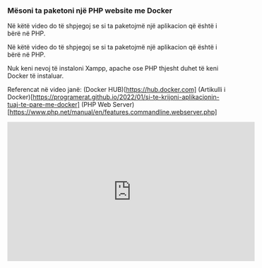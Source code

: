 
### Mësoni ta paketoni një PHP website me Docker
Në këtë video do të shpjegoj se si ta paketojmë një aplikacion që është i bërë në PHP.

Në këtë video do të shpjegoj se si ta paketojmë një aplikacion që është i bërë në PHP.   

Nuk keni nevoj të instaloni Xampp, apache ose PHP thjesht duhet të keni Docker të instaluar.

Referencat në video janë:
(Docker HUB)[https://hub.docker.com]
(Artikulli i Docker)[https://programerat.github.io/2022/01/si-te-krijoni-aplikacionin-tuaj-te-pare-me-docker]
(PHP Web Server)[https://www.php.net/manual/en/features.commandline.webserver.php]


<iframe width="560" height="315" src="https://www.youtube.com/embed/jXvRzN2R6LU" title="YouTube video player" frameborder="0" allow="accelerometer; autoplay; clipboard-write; encrypted-media; gyroscope; picture-in-picture" allowfullscreen></iframe>